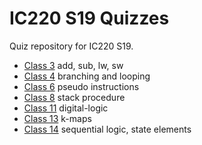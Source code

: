 # IC220 S19 Quizzes 

Quiz repository for IC220 S19.

* [Class 3](/quizzes/03-Add-Sub-Load-Store.txt) add, sub, lw, sw 
* [Class 4](/quizzes/04-indexing-looping.txt) branching and looping
* [Class 6](/quizzes/06-pseudo-instructions.txt) pseudo instructions
* [Class 8](/quizzes/08-stack-procedure.txt) stack procedure
* [Class 11](/quizzes/11-digital-logic.txt) digital-logic
* [Class 13](/quizzes/13-k-maps.txt) k-maps
* [Class 14](/quizzes/14-seq-logic.txt) sequential logic, state elements
